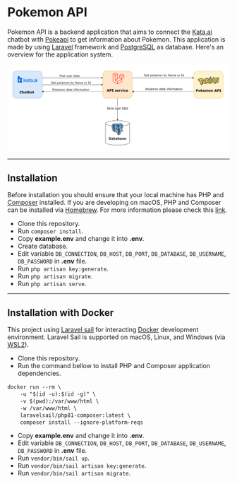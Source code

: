 # Pokemon API

Pokemon API is a backend application that aims to connect the [Kata.ai](https://kata.ai/) chatbot with [Pokeapi](https://pokeapi.co/) to get information about Pokemon. This application is made by using [Laravel](https://laravel.com/) framework and [PostgreSQL](https://www.postgresql.org/) as database. Here's an overview for the application system. 

![System diagram](./public/assets/system_diagram.png)

<hr>

## Installation
Before installation you should ensure that your local machine has PHP and [Composer](https://getcomposer.org/) installed. If you are developing on macOS, PHP and Composer can be installed via [Homebrew](https://brew.sh/). For more information please check this [link](https://laravel.com/docs/9.x).

- Clone this repository.
- Run <code>composer install</code>.
- Copy <b>example.env</b> and change it into <b>.env</b>.
- Create database.
- Edit variable <code>DB_CONNECTION</code>, <code>DB_HOST</code>, <code>DB_PORT</code>, <code>DB_DATABASE</code>, <code>DB_USERNAME</code>, <code>DB_PASSWORD</code> in <b>.env</b> file.
- Run <code>php artisan key:generate</code>.
- Run <code>php artisan migrate</code>.
- Run <code>php artisan serve</code>.

<hr>

## Installation with Docker
This project using [Laravel sail](https://laravel.com/docs/9.x/sail)  for interacting [Docker](https://www.docker.com/) development environment. Laravel Sail is supported on macOS, Linux, and Windows (via [WSL2](https://docs.microsoft.com/en-us/windows/wsl/about)).

- Clone this repository.
- Run the command bellow to install PHP and Composer application dependencies.
```
docker run --rm \
    -u "$(id -u):$(id -g)" \
    -v $(pwd):/var/www/html \
    -w /var/www/html \
    laravelsail/php81-composer:latest \
    composer install --ignore-platform-reqs
```
- Copy <b>example.env</b> and change it into <b>.env</b>.
- Edit variable <code>DB_CONNECTION</code>, <code>DB_HOST</code>, <code>DB_PORT</code>, <code>DB_DATABASE</code>, <code>DB_USERNAME</code>, <code>DB_PASSWORD</code> in <b>.env</b> file.
- Run <code>vendor/bin/sail up</code>.
- Run <code>vendor/bin/sail artisan key:generate</code>.
- Run <code>vendor/bin/sail artisan migrate</code>.
